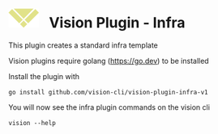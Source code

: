 # ![logo](./images/vision-logo.svg "Vision") &nbsp; Vision Plugin - Infra

This plugin creates a standard infra template

Vision plugins require golang (https://go.dev) to be installed

Install the plugin with

```
go install github.com/vision-cli/vision-plugin-infra-v1
```

You will now see the infra plugin commands on the vision cli

```
vision --help
```
